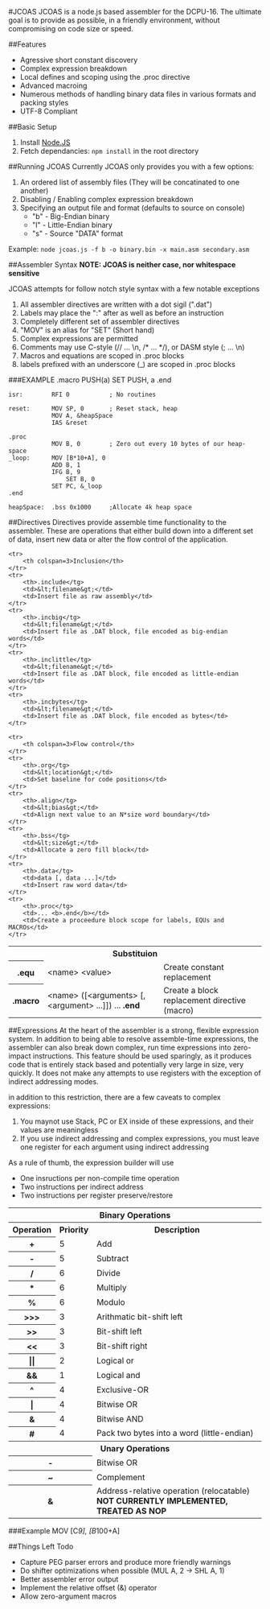#JCOAS
JCOAS is a node.js based assembler for the DCPU-16.  The ultimate goal is to provide as 
possible, in a friendly environment, without compromising on code size or speed. 

##Features
* Agressive short constant discovery
* Complex expression breakdown
* Local defines and scoping using the .proc directive
* Advanced macroing
* Numerous methods of handling binary data files in various formats and packing styles
* UTF-8 Compliant

##Basic Setup
1. Install [Node.JS](http://nodejs.org)
2. Fetch dependancies:  `npm install` in the root directory

##Running JCOAS
Currently JCOAS only provides you with a few options:

1. An ordered list of assembly files (They will be concatinated to one another)
2. Disabling / Enabling complex expression breakdown
3. Specifying an output file and format (defaults to source on console)
    * "b" - Big-Endian binary
    * "l" - Little-Endian binary
    * "s" - Source "DATA" format

Example:  `node jcoas.js -f b -o binary.bin -x main.asm secondary.asm`

##Assembler Syntax
**NOTE: JCOAS is neither case, nor whitespace sensitive**

JCOAS attempts for follow notch style syntax with a few notable exceptions

1. All assembler directives are written with a dot sigil  (".dat")
2. Labels may place the ":" after as well as before an instruction
3. Completely different set of assembler directives
4. "MOV" is an alias for "SET" (Short hand)
5. Complex expressions are permitted
6. Comments may use C-style (// ... \n, /* ... */), or DASM style (; ... \n)
7. Macros and equations are scoped in .proc blocks
8. labels prefixed with an underscore (_) are scoped in .proc blocks

###EXAMPLE
    .macro PUSH(a)
        SET PUSH, a
    .end

    isr:        RFI 0           ; No routines

    reset:      MOV SP, 0       ; Reset stack, heap
                MOV A, &heapSpace
                IAS &reset

    .proc
                MOV B, 0        ; Zero out every 10 bytes of our heap-space
    _loop:      MOV [B*10+A], 0
                ADD B, 1
                IFG B, 9
                    SET B, 0
                SET PC, &_loop
    .end

    heapSpace:  .bss 0x1000     ;Allocate 4k heap space

##Directives
Directives provide assemble time functionality to the assembler.  These are
operations that either build down into a different set of data, insert new data
or alter the flow control of the application.

<table>
    <tr>
        <th colspan=3>Substituion</th>
    </tr> 
    <tr>
        <th>.equ</tg>
        <td>&lt;name&gt; &lt;value&gt;</td>
        <td>Create constant replacement</td>
    </tr>
    <tr>
        <th>.macro</tg>
        <td>&lt;name&gt; ([&lt;arguments&gt; [, &lt;argument&gt; ...]]) ... <b>.end</b></td>
        <td>Create a block replacement directive (macro)</td>
    </tr>

    <tr>
        <th colspan=3>Inclusion</th>
    </tr> 
    <tr>
        <th>.include</tg>
        <td>&lt;filename&gt;</td>
        <td>Insert file as raw assembly</td>
    </tr>
    <tr>
        <th>.incbig</tg>
        <td>&lt;filename&gt;</td>
        <td>Insert file as .DAT block, file encoded as big-endian words</td>
    </tr>
    <tr>
        <th>.inclittle</tg>
        <td>&lt;filename&gt;</td>
        <td>Insert file as .DAT block, file encoded as little-endian words</td>
    </tr>
    <tr>
        <th>.incbytes</tg>
        <td>&lt;filename&gt;</td>
        <td>Insert file as .DAT block, file encoded as bytes</td>
    </tr>

    <tr>
        <th colspan=3>Flow control</th>
    </tr> 
    <tr>
        <th>.org</tg>
        <td>&lt;location&gt;</td>
        <td>Set baseline for code positions</td>
    </tr>
    <tr>
        <th>.align</tg>
        <td>&lt;bias&gt;</td>
        <td>Align next value to an N*size word boundary</td>
    </tr>
    <tr>
        <th>.bss</tg>
        <td>&lt;size&gt;</td>
        <td>Allocate a zero fill block</td>
    </tr>
    <tr>
        <th>.data</tg>
        <td>data [, data ...]</td>
        <td>Insert raw word data</td>
    </tr>
    <tr>
        <th>.proc</tg>
        <td>... <b>.end</b></td>
        <td>Create a proceedure block scope for labels, EQUs and MACROs</td>
    </tr>
</table>

##Expressions
At the heart of the assembler is a strong, flexible expression system.  In addition
to being able to resolve assemble-time expressions, the assembler can also break down
complex, run time expressions into zero-impact instructions.  This feature should be
used sparingly, as it produces code that is entirely stack based and potentially very
large in size, very quickly.  It does not make any attempts to use registers with the
exception of indirect addressing modes.

in addition to this restriction, there are a few caveats to complex expressions:

1. You maynot use Stack, PC or EX inside of these expressions, and their values are meaningless
2. If you use indirect addressing and complex expressions, you must leave one register for each argument using indirect addressing

As a rule of thumb, the expression builder will use
* One insructions per non-compile time operation
* Two instructions per indirect address
* Two instructions per register preserve/restore

<table>
    <tr>
        <th colspan="3">Binary Operations</th>
    </tr>
    <tr>
        <th>Operation</th>
        <th>Priority</th>
        <th>Description</th>
    </tr>
    <tr>
        <th>+</th>
        <td>5</td>
        <td>Add</td>
    </tr>
    <tr>
        <th>-</th>
        <td>5</td>
        <td>Subtract</td>
    </tr>
    <tr>
        <th>/</th>
        <td>6</td>
        <td>Divide</td>
    </tr>
    <tr>
        <th>*</th>
        <td>6</td>
        <td>Multiply</td>
    </tr>
    <tr>
        <th>%</th>
        <td>6</td>
        <td>Modulo</td>
    </tr>
    <tr>
        <th>&gt;&gt;&gt;</th>
        <td>3</td>
        <td>Arithmatic bit-shift left</td>
    </tr>
    <tr>
        <th>&gt;&gt;</th>
        <td>3</td>
        <td>Bit-shift left</td>
    </tr>
    <tr>
        <th>&lt;&lt;</th>
        <td>3</td>
        <td>Bit-shift right</td>
    </tr>
    <tr>
        <th>||</th>
        <td>2</td>
        <td>Logical or</td>
    </tr>
    <tr>
        <th>&amp;&amp;</th>
        <td>1</td>
        <td>Logical and</td>
    </tr>
    <tr>
        <th>^</th>
        <td>4</td>
        <td>Exclusive-OR</td>
    </tr>
    <tr>
        <th>|</th>
        <td>4</td>
        <td>Bitwise OR</td>
    </tr>
    <tr>
        <th>&amp;</th>
        <td>4</td>
        <td>Bitwise AND</td>
    </tr>
    <tr>
        <th>#</th>
        <td>4</td>
        <td>Pack two bytes into a word (little-endian)</td>
    </tr>
    <tr>
        <th colspan="3">Unary Operations</th>
    </tr>
    <tr>
        <th colspan=2>-</th>
        <td>Bitwise OR</td>
    </tr>
    <tr>
        <th colspan=2>~</th>
        <td>Complement</td>
    </tr>
    <tr>
        <th colspan=2>&amp;</th>
        <td>Address-relative operation (relocatable) <b>NOT CURRENTLY IMPLEMENTED, TREATED AS NOP</b></td>
    </tr>
</table>

###Example
    MOV [C*9], [B*100+A]


##Things Left Todo
* Capture PEG parser errors and produce more friendly warnings
* Do shifter optimizations when possible (MUL A, 2 -> SHL A, 1)
* Better assembler error output
* Implement the relative offset (&) operator
* Allow zero-argument macros
